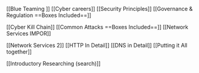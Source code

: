 
[[Blue Teaming ]]  [[Cyber careers]]    [[Security Principles]]   [[Governance & Regulation ==Boxes Included==]] 

[[Cyber Kill Chain]] [[Common Attacks ==Boxes Included==]] [[Network Services IMPOR]]

[[Network Services 2]] [[HTTP In Detail]] [[DNS in Detail]] [[Putting it All together]]

[[Introductory Researching (search)]]
